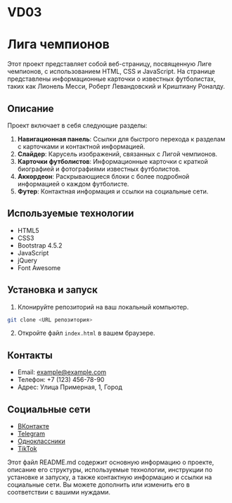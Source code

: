 # VD03
 
# Лига чемпионов

Этот проект представляет собой веб-страницу, посвященную Лиге чемпионов, с использованием HTML, CSS и JavaScript. На странице представлены информационные карточки о известных футболистах, таких как Лионель Месси, Роберт Левандовский и Криштиану Роналду.

## Описание

Проект включает в себя следующие разделы:

1. **Навигационная панель**: Ссылки для быстрого перехода к разделам с карточками и контактной информацией.
2. **Слайдер**: Карусель изображений, связанных с Лигой чемпионов.
3. **Карточки футболистов**: Информационные карточки с краткой биографией и фотографиями известных футболистов.
4. **Аккордеон**: Раскрывающиеся блоки с более подробной информацией о каждом футболисте.
5. **Футер**: Контактная информация и ссылки на социальные сети.

## Используемые технологии

- HTML5
- CSS3
- Bootstrap 4.5.2
- JavaScript
- jQuery
- Font Awesome

## Установка и запуск

1. Клонируйте репозиторий на ваш локальный компьютер.

```bash
git clone <URL репозитория>
```

2. Откройте файл `index.html` в вашем браузере.

## Контакты

- Email: example@example.com
- Телефон: +7 (123) 456-78-90
- Адрес: Улица Примерная, 1, Город

## Социальные сети

- [ВКонтакте](https://vk.com/championsleague)
- [Telegram](https://t.me/s/UEFAChampionsLeagueRU)
- [Одноклассники](https://ok.ru/group/51667635339510)
- [TikTok](https://www.tiktok.com/@championsleague)

Этот файл README.md содержит основную информацию о проекте, описание его структуры, используемые технологии, инструкции по установке и запуску, а также контактную информацию и ссылки на социальные сети. Вы можете дополнить или изменить его в соответствии с вашими нуждами.
